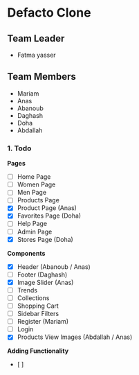 # Defacto Clone
## Team Leader
- Fatma yasser

## Team Members
- Mariam
- Anas
- Abanoub
- Daghash 
- Doha
- Abdallah

### 1. Todo

**Pages**
- [ ] Home Page
- [ ] Women Page
- [ ] Men Page
- [ ] Products Page
- [x] Product Page  (Anas)
- [x] Favorites Page (Doha)
- [ ] Help Page
- [ ] Admin Page
- [x] Stores Page (Doha)

**Components**
- [x] Header (Abanoub / Anas)
- [ ] Footer (Daghash)
- [x] Image Slider (Anas)
- [ ] Trends
- [ ] Collections
- [ ] Shopping Cart
- [ ] Sidebar Filters
- [ ] Register (Mariam)
- [ ] Login
- [x] Products View Images (Abdallah / Anas)

**Adding Functionality**
- [ ]
